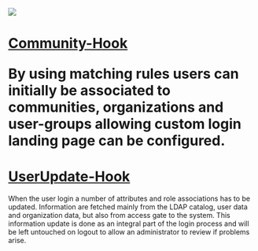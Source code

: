 <td id="wikicontent" class="psdescription">
    <p><img src="https://github.com/Vastra-Gotalandsregionen/oppna-program-liferay-user-associations/wiki/images/intro.png"></p>

<h1><a href="https://github.com/Vastra-Gotalandsregionen/oppna-program-liferay-user-associations/wiki/Community_Hook">Community-Hook</a><p>By using matching rules users can initially be associated to communities, organizations and user-groups allowing custom login landing page can be configured. </p>

<h1><a name=""></a><a href="https://github.com/Vastra-Gotalandsregionen/oppna-program-liferay-user-associations/wiki/UserUpdate_Hook">UserUpdate-Hook</a>
</h1>
<p>
When the user login a number of attributes and role associations has to be updated. Information are fetched
mainly from the LDAP catalog, user data and organization data, but also from access gate to the system. This
information update is done as an integral part of the login process and will be left untouched on logout to
allow an administrator to review if problems arise. </p>
</td>
